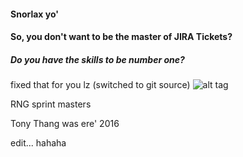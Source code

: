 #### Snorlax yo'
#### So, you don't want to be the master of JIRA Tickets?
##### Do you have the skills to be number one?

fixed that for you lz (switched to git source)
![alt tag](https://git.corp.yahoo.com/lindsaygelle/pokesprint/blob/master/img/png/temp/squirtle/squirtle.png?raw=true)

RNG sprint masters 

Tony Thang was ere' 2016

edit... hahaha